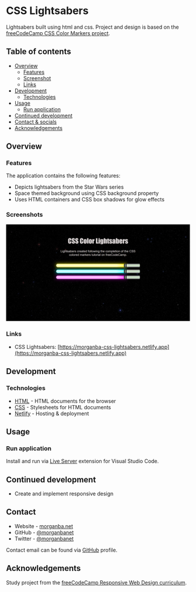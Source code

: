 # CSS Lightsabers

Lightsabers built using html and css. Project and design is based on the [freeCodeCamp CSS Color Markers project](https://www.freecodecamp.org/learn/2022/responsive-web-design/learn-css-colors-by-building-a-set-of-colored-markers/step-1).

## Table of contents

- [Overview](#overview)
  - [Features](#features)
  - [Screenshot](#screenshot)
  - [Links](#links)
- [Development](#development)
  - [Technologies](#technologies)
- [Usage](#usage)
  - [Run application](#run-application)
- [Continued development](#continued-development)
- [Contact & socials](#contact)
- [Acknowledgements](#acknowledgements)

## Overview

### Features

The application contains the following features:

- Depicts lightsabers from the Star Wars series
- Space themed background using CSS background property
- Uses HTML containers and CSS box shadows for glow effects

### Screenshots

![Screenshot](./screenshot.jpg)

### Links

- CSS Lightsabers: [https://morganba-css-lightsabers.netlify.app](https://morganba-css-lightsabers.netlify.app)

## Development

### Technologies

- [HTML](https://developer.mozilla.org/en-US/docs/Web/HTML) - HTML documents for the browser
- [CSS](https://developer.mozilla.org/en-US/docs/Web/CSS) - Stylesheets for HTML documents
- [Netlify](https://www.netlify.com/) - Hosting & deployment

## Usage

### Run application

Install and run via [Live Server](https://marketplace.visualstudio.com/items?itemName=ritwickdey.LiveServer) extension for Visual Studio Code.

## Continued development

- Create and implement responsive design

## Contact

- Website - [morganba.net](morganba.net)
- GitHub - [@morganbanet](https://github.com/morganbanet)
- Twitter - [@morganbanet](https://twitter.com/morganbanet)

Contact email can be found via [GitHub](https://gist.github.com/morganbanet) profile.

## Acknowledgements

Study project from the [freeCodeCamp Responsive Web Design curriculum](https://www.freecodecamp.org/learn/2022/responsive-web-design/).
